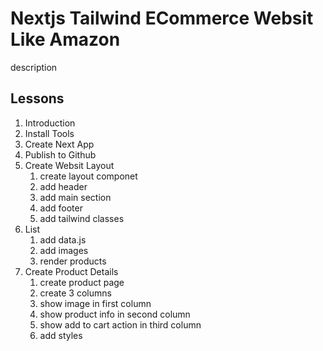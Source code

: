 # Nextjs Tailwind ECommerce Websit Like Amazon

description

## Lessons

1. Introduction
2. Install Tools
3. Create Next App
4. Publish to Github
5. Create Websit Layout
   1. create layout componet
   2. add header
   3. add main section
   4. add footer
   5. add tailwind classes
6. List
   1. add data.js
   2. add images
   3. render products 
7. Create Product Details
   1. create product page
   2. create 3 columns
   3. show image in first column
   4. show product info in second column
   5. show add to cart action in third column
   6. add styles